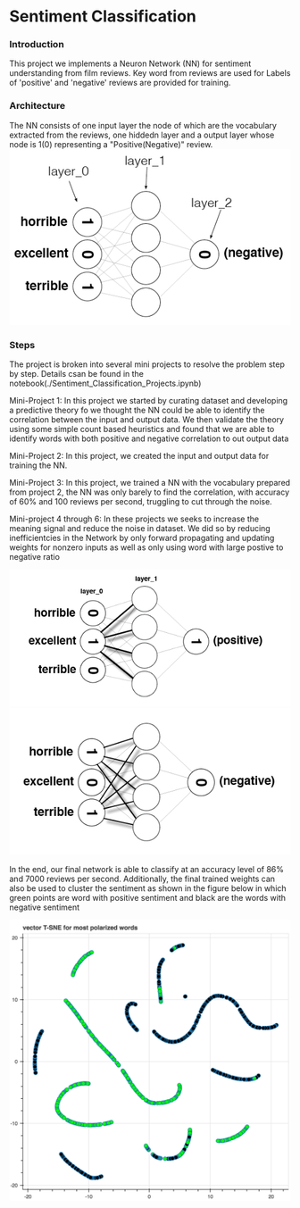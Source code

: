 # Sentiment Classification

### Introduction
This project we implements a Neuron Network (NN) for sentiment understanding from film reviews. Key word from reviews are used for Labels of 'positive' and 'negative' reviews are provided for training. 

### Architecture

The NN consists of one input layer the node of which are the vocabulary extracted from the reviews, one hiddedn layer and a output layer whose node is 1(0) representing a "Positive(Negative)" review. 
![](images/sentiment_network_2.png)

### Steps 

The project is broken into several mini projects to resolve the problem step by step. Details csan be found in the notebook(./Sentiment_Classification_Projects.ipynb)

Mini-Project 1: In this project we started by curating dataset and developing a predictive theory fo we thought the NN could be able to identify the correlation between the input and output data. We then validate the theory using some simple count based heuristics and found that we are able to identify words with both positive and negative correlation to out output data

Mini-Project 2: In this project, we created the input and output data for training the NN.  

Mini-Project 3: In this project, we trained a NN with the vocabulary prepared from project 2, the NN was only barely to find the correlation, with accuracy of 60% and 100 reviews per second, truggling to cut through the noise. 

Mini-project 4 through 6: In these projects we seeks to increase the meaning signal and reduce the noise in dataset. We did so by reducing inefficientcies in the Network by only forward propagating and updating weights for nonzero inputs as well as only using word with large postive to negative ratio

![](images/sentiment_network_sparse.png)
![](images/sentiment_network_sparse_2.png)

In the end, our final network is able to classify at an accuracy level of 86% and 7000 reviews per second. Additionally, the final trained weights can also be used to cluster the sentiment as shown in the figure below in which green points are word with positive sentiment and black are the words with negative sentiment

![](images/cluster.png)
